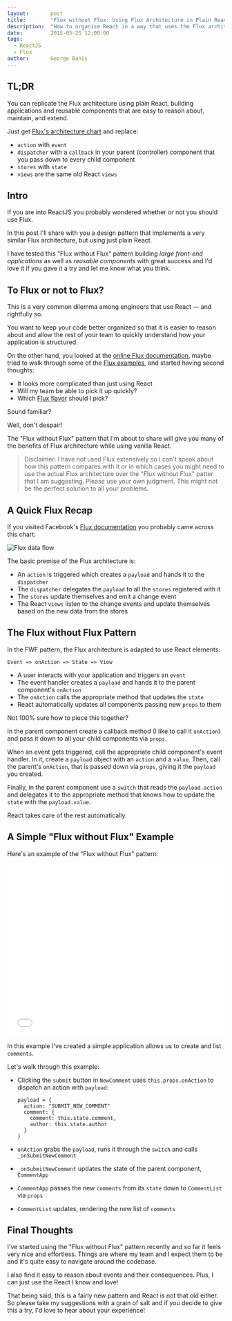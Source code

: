 ```yaml
---
layout:       post
title:        "Flux without Flux: Using Flux Architecture in Plain React"
description:  "How to organize React in a way that uses the Flux architecture without a Flux library."
date:         2015-05-25 12:00:00
tags:
  - ReactJS
  - Flux
author:       George Banis
---
```


## TL;DR

You can replicate the Flux architecture using plain React, building applications and reusable components that are easy to reason about, maintain, and extend.

Just get [Flux's architecture chart](https://facebook.github.io/flux/img/flux-simple-f8-diagram-with-client-action-1300w.png) and replace:

- `action` with `event`
- `dispatcher` with a `callback` in your parent (controller) component that you pass down to every child component
- `stores` with `state`
- `views` are the same old React `views`

## Intro

If you are into ReactJS you probably wondered whether or not you should use Flux.

In this post I'll share with you a design pattern that implements a very similar Flux architecture, but using just plain React.

I have tested this "Flux without Flux" pattern building *large front-end applications* as well as *reusable components* with great success and I'd love it if you gave it a try and let me know what you think.

## To Flux or not to Flux?

This is a very common dilemma among engineers that use React &mdash; and rightfully so.

You want to keep your code better organized so that it is easier to reason about and allow the rest of your team to quickly understand how your application is structured.

On the other hand, you looked at the [online Flux documentation](https://facebook.github.io/flux/docs/overview.html), maybe tried to walk through some of the [Flux examples](https://github.com/facebook/flux/tree/master/examples), and started having second thoughts:

- It looks more complicated than just using React
- Will my team be able to pick it up quickly?
- Which [Flux flavor](https://reactjsnews.com/the-state-of-flux/) should I pick?

Sound familiar?

Well, don't despair!

The "Flux without Flux" pattern that I'm about to share will give you many of the benefits of Flux architecture while using vanilla React.

> Disclaimer: I have not used Flux extensively so I can't speak about how this pattern compares with it or in which cases you might need to use the actual Flux architecture over the "Flux without Flux" patter that I am suggesting. Please use your own judgment. This might not be the perfect solution to all your problems.

## A Quick Flux Recap

If you visited Facebook's [Flux documentation](https://facebook.github.io/flux/docs/overview.html#structure-and-data-flow) you probably came across this chart:

![Flux data flow](https://facebook.github.io/flux/img/flux-simple-f8-diagram-with-client-action-1300w.png)

The basic premise of the Flux architecture is:

- An `action` is triggered which creates a `payload` and hands it to the `dispatcher`
- The `dispatcher` delegates the `payload` to all the `stores` registered with it
- The `stores` update themselves and emit a change event
- The React `views` listen to the change events and update themselves based on the new data from the stores

## The Flux without Flux Pattern

In the FWF pattern, the Flux architecture is adapted to use React elements:

`Event => onAction => State => View`

- A user interacts with your application and triggers an `event`
- The event handler creates a `payload` and hands it to the parent component's `onAction`
- The `onAction` calls the appropriate method that updates the `state`
- React automatically updates all components passing new `props` to them

Not 100% sure how to piece this together?

In the parent component create a callback method (I like to call it `onAction`) and pass it down to all your child components via `props`.

When an event gets triggered, call the appropriate child component's event handler. In it, create a `payload` object with an `action` and a `value`. Then, call the parent's `onAction`, that is passed down via `props`, giving it the `payload` you created.

Finally, in the parent component use a `switch` that reads the `payload.action` and delegates it to the appropriate method that knows how to update the `state` with the `payload.value`.

React takes care of the rest automatically.

## A Simple "Flux without Flux" Example

Here's an example of the "Flux without Flux" pattern:

<iframe width="100%" height="400" src="//jsfiddle.net/gbanis/zve3xngL/3/embedded/js,html,result/" allowfullscreen="allowfullscreen" frameborder="0"></iframe>

In this example I've created a simple application allows us to create and list `comments`.

Let's walk through this example:

- Clicking the `submit` button in `NewComment` uses `this.props.onAction` to dispatch an action with `payload`:

  ```
  payload = {
    action: "SUBMIT_NEW_COMMENT"
    comment: {
      comment: this.state.comment,
      author: this.state.author
    }
  }
  ```

- `onAction` grabs the `payload`, runs it through the `switch` and calls `_onSubmitNewComment`
- `_onSubmitNewComment` updates the state of the parent component, `CommentApp`
- `CommentApp` passes the new `comments` from its `state` down to `CommentList` via `props`
- `CommentList` updates, rendering the new list of `comments`

## Final Thoughts

I've started using the "Flux without Flux" pattern recently and so far it feels very nice and effortless. Things are where my team and I expect them to be and it's quite easy to navigate around the codebase.

I also find it easy to reason about events and their consequences. Plus, I can just use the React I know and love!

That being said, this is a fairly new pattern and React is not that old either. So please take my suggestions with a grain of salt and if you decide to give this a try, I'd love to hear about your experience!
